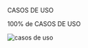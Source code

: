 CASOS DE USO

100% de CASOS DE USO

![casos de uso](https://github.com/user-attachments/assets/a0232603-b334-442f-8e18-70994c6a56c8)
